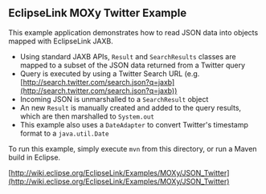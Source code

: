 EclipseLink MOXy Twitter Example
--------------------------------

This example application demonstrates how to read JSON data into objects mapped with EclipseLink JAXB.

* Using standard JAXB APIs, `Result` and `SearchResults` classes are mapped to a subset of the JSON data returned from a Twitter query
* Query is executed by using a Twitter Search URL (e.g. [http://search.twitter.com/search.json?q=jaxb](http://search.twitter.com/search.json?q=jaxb))
* Incoming JSON is unmarshalled to a `SearchResult` object
* An new `Result` is manually created and added to the query results, which are then marshalled to `System.out`
* This example also uses a `DateAdapter` to convert Twitter's timestamp format to a `java.util.Date`

To run this example, simply execute `mvn` from this directory, or run a Maven build in Eclipse.

[http://wiki.eclipse.org/EclipseLink/Examples/MOXy/JSON_Twitter](http://wiki.eclipse.org/EclipseLink/Examples/MOXy/JSON_Twitter)